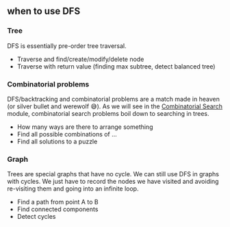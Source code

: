 ## when to use DFS

### Tree

DFS is essentially pre-order tree traversal.

- Traverse and find/create/modify/delete node
- Traverse with return value (finding max subtree, detect balanced tree)

### Combinatorial problems

DFS/backtracking and combinatorial problems are a match made in heaven (or silver bullet and werewolf 😅). As we will see in the [Combinatorial Search](https://algo.monster/problems/backtracking) module, combinatorial search problems boil down to searching in trees.

- How many ways are there to arrange something
- Find all possible combinations of ...
- Find all solutions to a puzzle

### Graph

Trees are special graphs that have no cycle. We can still use DFS in graphs with cycles. We just have to record the nodes we have visited and avoiding re-visiting them and going into an infinite loop.

- Find a path from point A to B
- Find connected components
- Detect cycles